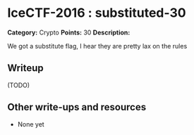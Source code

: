 # IceCTF-2016 : substituted-30

**Category:** Crypto
**Points:** 30
**Description:**

We got a substitute flag, I hear they are pretty lax on the rules

## Writeup

(TODO)

## Other write-ups and resources

* None yet